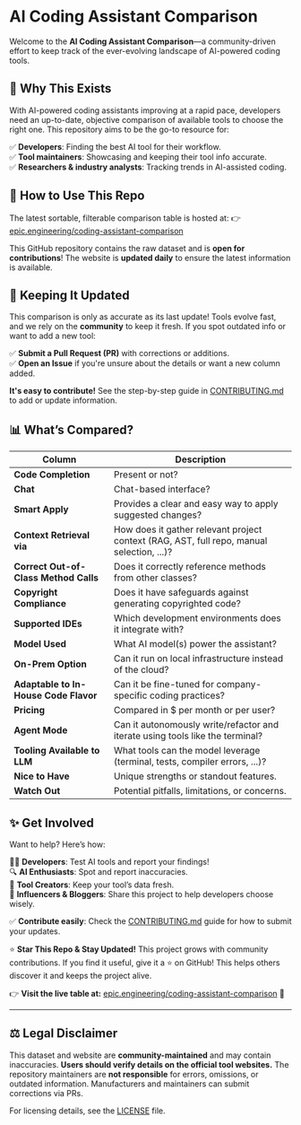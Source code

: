 # AI Coding Assistant Comparison

Welcome to the **AI Coding Assistant Comparison**—a community-driven effort to keep track of the ever-evolving landscape of AI-powered coding tools.

## 🌟 Why This Exists
With AI-powered coding assistants improving at a rapid pace, developers need an up-to-date, objective comparison of available tools to choose the right one. This repository aims to be the go-to resource for:

✅ **Developers**: Finding the best AI tool for their workflow.  
✅ **Tool maintainers**: Showcasing and keeping their tool info accurate.  
✅ **Researchers & industry analysts**: Tracking trends in AI-assisted coding.

## 🚀 How to Use This Repo
The latest sortable, filterable comparison table is hosted at:
👉 [epic.engineering/coding-assistant-comparison](https://epic.engineering/coding-assistant-comparison)

This GitHub repository contains the raw dataset and is **open for contributions**! The website is **updated daily** to ensure the latest information is available.

## 🔄 Keeping It Updated
This comparison is only as accurate as its last update! Tools evolve fast, and we rely on the **community** to keep it fresh. If you spot outdated info or want to add a new tool:

✅ **Submit a Pull Request (PR)** with corrections or additions.  
✅ **Open an Issue** if you're unsure about the details or want a new column added.  

**It's easy to contribute!** See the step-by-step guide in [CONTRIBUTING.md](docs/CONTRIBUTING.md) to add or update information.

## 📊 What’s Compared?
| Column | Description |
|--------|------------|
| **Code Completion** | Present or not? |
| **Chat** | Chat-based interface? |
| **Smart Apply** | Provides a clear and easy way to apply suggested changes? |
| **Context Retrieval via** | How does it gather relevant project context (RAG, AST, full repo, manual selection, ...)? |
| **Correct Out-of-Class Method Calls** | Does it correctly reference methods from other classes? |
| **Copyright Compliance** | Does it have safeguards against generating copyrighted code? |
| **Supported IDEs** | Which development environments does it integrate with? |
| **Model Used** | What AI model(s) power the assistant? |
| **On-Prem Option** | Can it run on local infrastructure instead of the cloud? |
| **Adaptable to In-House Code Flavor** | Can it be fine-tuned for company-specific coding practices? |
| **Pricing** | Compared in $ per month or per user? |
| **Agent Mode** | Can it autonomously write/refactor and iterate using tools like the terminal? |
| **Tooling Available to LLM** | What tools can the model leverage (terminal, tests, compiler errors, ...)? |
| **Nice to Have** | Unique strengths or standout features. |
| **Watch Out** | Potential pitfalls, limitations, or concerns. |

## ✨ Get Involved
Want to help? Here’s how:

👩‍💻 **Developers**: Test AI tools and report your findings!  
🔍 **AI Enthusiasts**: Spot and report inaccuracies.  
🔧 **Tool Creators**: Keep your tool’s data fresh.  
📢 **Influencers & Bloggers**: Share this project to help developers choose wisely.

✅ **Contribute easily**: Check the [CONTRIBUTING.md](docs/CONTRIBUTING.md) guide for how to submit your updates.

⭐ **Star This Repo & Stay Updated!**
This project grows with community contributions. If you find it useful, give it a ⭐ on GitHub! This helps others discover it and keeps the project alive.

👉 **Visit the live table at:** [epic.engineering/coding-assistant-comparison](https://epic.engineering/coding-assistant-comparison) 🚀

---

## ⚖️ Legal Disclaimer
This dataset and website are **community-maintained** and may contain inaccuracies. **Users should verify details on the official tool websites.** The repository maintainers are **not responsible** for errors, omissions, or outdated information. Manufacturers and maintainers can submit corrections via PRs.

For licensing details, see the [LICENSE](LICENSE) file.
